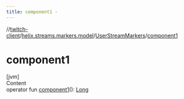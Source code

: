 ```yaml
---
title: component1 -
---
```

//[twitch-client](../../index.md)/[helix.streams.markers.model](../index.md)/[UserStreamMarkers](index.md)/[component1](component1.md)



# component1  
[jvm]  
Content  
operator fun [component1](component1.md)(): [Long](https://kotlinlang.org/api/latest/jvm/stdlib/kotlin/-long/index.html)  



